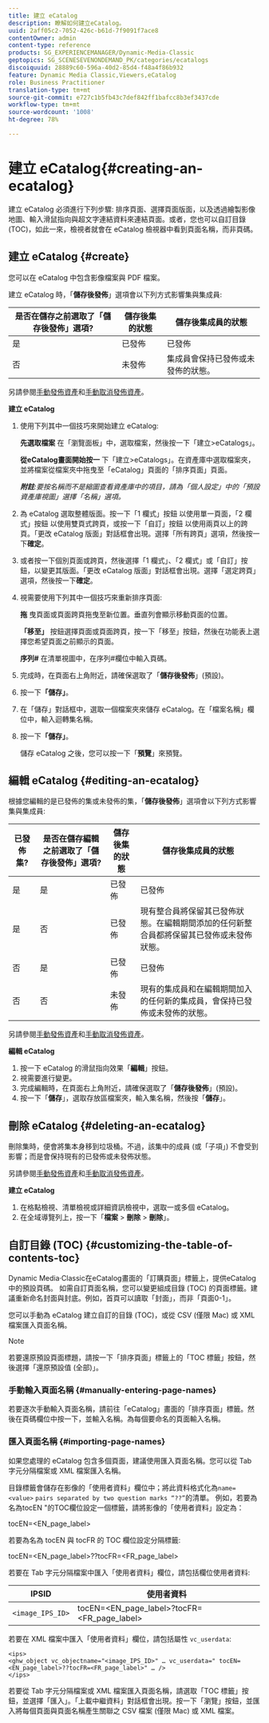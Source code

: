 ```yaml
---
title: 建立 eCatalog
description: 瞭解如何建立eCatalog。
uuid: 2aff05c2-7052-426c-b61d-7f9091f7ace8
contentOwner: admin
content-type: reference
products: SG_EXPERIENCEMANAGER/Dynamic-Media-Classic
geptopics: SG_SCENESEVENONDEMAND_PK/categories/ecatalogs
discoiquuid: 28889c60-596a-40d2-85d4-f48a4f86b932
feature: Dynamic Media Classic,Viewers,eCatalog
role: Business Practitioner
translation-type: tm+mt
source-git-commit: e727c1b5fb43c7def842ff1bafcc8b3ef3437cde
workflow-type: tm+mt
source-wordcount: '1008'
ht-degree: 78%

---
```



# 建立 eCatalog{#creating-an-ecatalog}

建立 eCatalog 必須進行下列步驟: 排序頁面、選擇頁面版面，以及透過繪製影像地圖、輸入滑鼠指向與超文字連結資料來連結頁面。或者，您也可以自訂目錄 (TOC)，如此一來，檢視者就會在 eCatalog 檢視器中看到頁面名稱，而非頁碼。

## 建立 eCatalog {#create}

您可以在 eCatalog 中包含影像檔案與 PDF 檔案。

建立 eCatalog 時，「**儲存後發佈**」選項會以下列方式影響集與集成員:

| 是否在儲存之前選取了「儲存後發佈」選項? | 儲存後集的狀態 | 儲存後集成員的狀態 |
|--- |--- |--- |
| 是 | 已發佈 | 已發佈 |
| 否 | 未發佈 | 集成員會保持已發佈或未發佈的狀態。 |

另請參閱[手動發佈資產](publishing-files.md#manually_publishing_assets)和[手動取消發佈資產](publishing-files.md#manually_unpublishing_assets)。

**建立 eCatalog**

1. 使用下列其中一個技巧來開始建立 eCatalog:

   **先選取檔案** 在「瀏覽面板」中，選取檔案，然後按一下「建立>eCatalogs」。

   **從eCatalog畫面開始按一** 下「建立>eCatalogs」。在資產庫中選取檔案夾，並將檔案從檔案夾中拖曳至「eCatalog」頁面的「排序頁面」頁面。

   ***附註**:要按名稱而不是縮圖查看資產庫中的項目，請為「個人設定」中的「預設資產庫視圖」選擇「名稱」選項。*

1. 為 eCatalog 選取整體版面。按一下「1 欄式」按鈕  以使用單一頁面，「2 欄式」按鈕  以使用雙頁式跨頁，或按一下「自訂」按鈕  以使用兩頁以上的跨頁。「更改 eCatalog 版面」對話框會出現。選擇「所有跨頁」選項，然後按一下&#x200B;**確定**。
1. 或者按一下個別頁面或跨頁，然後選擇「1 欄式」、「2 欄式」或「自訂」按鈕，以變更其版面。「更改 eCatalog 版面」對話框會出現。選擇「選定跨頁」選項，然後按一下&#x200B;**確定**。
1. 視需要使用下列其中一個技巧來重新排序頁面:

   **拖** 曳頁面或頁面跨頁拖曳至新位置。垂直列會顯示移動頁面的位置。

   **「移至」** 按鈕選擇頁面或頁面跨頁，按一下「移至」按鈕，然後在功能表上選擇您希望頁面之前顯示的頁面。

   **序列#** 在清單視圖中，在序列#欄位中輸入頁碼。

1. 完成時，在頁面右上角附近，請確保選取了「**儲存後發佈**」(預設)。
1. 按一下&#x200B;**「儲存」**。
1. 在「儲存」對話框中，選取一個檔案夾來儲存 eCatalog。在「檔案名稱」欄位中，輸入迴轉集名稱。
1. 按一下&#x200B;**「儲存」**。

   儲存 eCatalog 之後，您可以按一下「**預覽**」來預覽。

## 編輯 eCatalog  {#editing-an-ecatalog}

根據您編輯的是已發佈的集或未發佈的集，「**儲存後發佈**」選項會以下列方式影響集與集成員:

| 已發佈集? | 是否在儲存編輯之前選取了「儲存後發佈」選項? | 儲存後集的狀態 | 儲存後集成員的狀態 |
|--- |--- |--- |--- |
| 是 | 是 | 已發佈 | 已發佈 |
| 是 | 否 | 已發佈 | 現有整合員將保留其已發佈狀態。在編輯期間添加的任何新整合員都將保留其已發佈或未發佈狀態。 |
| 否 | 是 | 已發佈 | 已發佈 |
| 否 | 否 | 未發佈 | 現有的集成員和在編輯期間加入的任何新的集成員，會保持已發佈或未發佈的狀態。 |

另請參閱[手動發佈資產](publishing-files.md#manually_publishing_assets)和[手動取消發佈資產](publishing-files.md#manually_unpublishing_assets)。

**編輯 eCatalog**

1. 按一下 eCatalog 的滑鼠指向效果「**編輯**」按鈕。
1. 視需要進行變更。
1. 完成編輯時，在頁面右上角附近，請確保選取了「**儲存後發佈**」(預設)。
1. 按一下「**儲存**」，選取存放區檔案夾，輸入集名稱，然後按「**儲存**」。

## 刪除 eCatalog  {#deleting-an-ecatalog}

刪除集時，便會將集本身移到垃圾桶。不過，該集中的成員 (或「子項」) 不會受到影響；而是會保持現有的已發佈或未發佈狀態。

另請參閱[手動發佈資產](publishing-files.md#manually_publishing_assets)和[手動取消發佈資產](publishing-files.md#manually_unpublishing_assets)。

**建立 eCatalog**

1. 在格點檢視、清單檢視或詳細資訊檢視中，選取一或多個 eCatalog。
1. 在全域導覽列上，按一下「**檔案** > **刪除** > **刪除**」。

## 自訂目錄 (TOC)  {#customizing-the-table-of-contents-toc}

Dynamic Media·Classic在eCatalog畫面的「訂購頁面」標籤上，提供eCatalog中的預設頁碼。 如需自訂頁面名稱，您可以變更組成目錄 (TOC) 的頁面標籤。建議重新命名封面與封底。例如，首頁可以讀取「封面」，而非「頁面0-1」。

您可以手動為 eCatalog 建立自訂的目錄 (TOC)，或從 CSV (僅限 Mac) 或 XML 檔案匯入頁面名稱。

>[!NOTE]
>
>若要還原預設頁面標題，請按一下「排序頁面」標籤上的「TOC 標籤」按鈕，然後選擇「還原預設值 (全部)」。

### 手動輸入頁面名稱  {#manually-entering-page-names}

若要逐次手動輸入頁面名稱，請前往「eCatalog」畫面的「排序頁面」標籤。然後在頁碼欄位中按一下，並輸入名稱。為每個要命名的頁面輸入名稱。

### 匯入頁面名稱  {#importing-page-names}

如果您處理的 eCatalog 包含多個頁面，建議使用匯入頁面名稱。您可以從 Tab 字元分隔檔案或 XML 檔案匯入名稱。

目錄標籤會儲存在影像的「使用者資料」欄位中；將此資料格式化為`name=<value>` ` pairs separated by two question marks “??” `的清單。 例如，若要為名為tocEN &quot;的TOC欄位設定一個標籤，請將影像的「使用者資料」設定為：

tocEN=&lt;EN_page_label>

若要為名為 tocEN 與 tocFR 的 TOC 欄位設定分隔標籤:

tocEN=&lt;EN_page_label>??tocFR=&lt;FR_page_label>

若要在 Tab 字元分隔檔案中匯入「使用者資料」欄位，請包括欄位使用者資料:

| IPSID | 使用者資料 |
|--- |--- |
| `<image_IPS_ID>` | tocEN=&lt;EN_page_label>?tocFR=&lt;FR_page_label> |

若要在 XML 檔案中匯入「使用者資料」欄位，請包括屬性 `vc_userdata`:

```as3
<ips> 
<ghw_object vc_objectname="<image_IPS_ID>" … vc_userdata=" tocEN=<EN_page_label>??tocFR=<FR_page_label>" … /> 
</ips>
```

若要從 Tab 字元分隔檔案或 XML 檔案匯入頁面名稱，請選取「TOC 標籤」按鈕，並選擇「匯入」。「上載中繼資料」對話框會出現。按一下「瀏覽」按鈕，並匯入將每個頁面與頁面名稱產生關聯之 CSV 檔案 (僅限 Mac) 或 XML 檔案。

